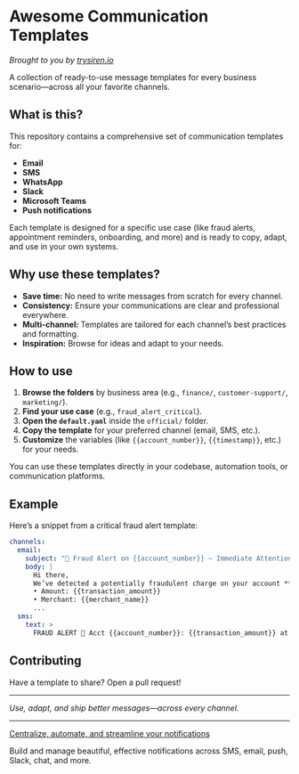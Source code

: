 # Awesome Communication Templates

_Brought to you by [trysiren.io](https://trysiren.io)_

A collection of ready-to-use message templates for every business scenario—across all your favorite channels.

## What is this?

This repository contains a comprehensive set of communication templates for:
- **Email**
- **SMS**
- **WhatsApp**
- **Slack**
- **Microsoft Teams**
- **Push notifications**

Each template is designed for a specific use case (like fraud alerts, appointment reminders, onboarding, and more) and is ready to copy, adapt, and use in your own systems.

## Why use these templates?
- **Save time:** No need to write messages from scratch for every channel.
- **Consistency:** Ensure your communications are clear and professional everywhere.
- **Multi-channel:** Templates are tailored for each channel’s best practices and formatting.
- **Inspiration:** Browse for ideas and adapt to your needs.

## How to use
1. **Browse the folders** by business area (e.g., `finance/`, `customer-support/`, `marketing/`).
2. **Find your use case** (e.g., `fraud_alert_critical`).
3. **Open the `default.yaml`** inside the `official/` folder.
4. **Copy the template** for your preferred channel (email, SMS, etc.).
5. **Customize** the variables (like `{{account_number}}`, `{{timestamp}}`, etc.) for your needs.

You can use these templates directly in your codebase, automation tools, or communication platforms.

## Example
Here’s a snippet from a critical fraud alert template:

```yaml
channels:
  email:
    subject: "🚨 Fraud Alert on {{account_number}} – Immediate Attention Required"
    body: |
      Hi there,
      We’ve detected a potentially fraudulent charge on your account **{{account_number}}**:
      • Amount: {{transaction_amount}}
      • Merchant: {{merchant_name}}
      ...
  sms:
    text: >
      FRAUD ALERT 🚨 Acct {{account_number}}: {{transaction_amount}} at {{merchant_name}}. Risk {{risk_score}}. {{action_required}}.
```

## Contributing
Have a template to share? Open a pull request!

---

*Use, adapt, and ship better messages—across every channel.*

---

[Centralize, automate, and streamline your notifications](https://trysiren.io)

Build and manage beautiful, effective notifications across SMS, email, push, Slack, chat, and more.
